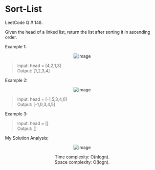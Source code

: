 # Sort-List

LeetCode Q # 148.

Given the head of a linked list, return the list after sorting it in ascending order.

Example 1:

<div align = "center">

  ![image](https://github.com/xo-azeem/Sort-List-LeetCode/assets/171427226/8a6f2cb4-f519-49dc-9bb6-183a4b347b6b)

</div>

>Input: head = [4,2,1,3]</br>
>Output: [1,2,3,4]</br>

Example 2:

<div align = "center">

  ![image](https://github.com/xo-azeem/Sort-List-LeetCode/assets/171427226/141a9123-06d9-4e6a-b281-6f61bb95a692)

</div>

>Input: head = [-1,5,3,4,0]</br>
>Output: [-1,0,3,4,5]</br>

Example 3:

>Input: head = []</br>
>Output: []

My Solution Analysis:

<div align = "center">

  ![image](https://github.com/xo-azeem/Sort-List-LeetCode/assets/171427226/aec5e3ed-4e5d-4b35-b08f-9c01280517f1)

  Time complexity: O(nlogn).</br>Space complexity: O(logn).
</div>
